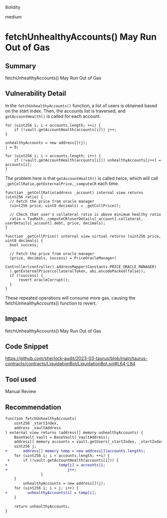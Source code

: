 8olidity

medium

# fetchUnhealthyAccounts() May Run Out of Gas

## Summary
fetchUnhealthyAccounts() May Run Out of Gas
## Vulnerability Detail
In the `fetchUnhealthyAccounts()` function, a list of users is obtained based on the start index. Then, the accounts list is traversed, and `getAccountHealth()` is called for each account.

```solidity
for (uint256 i; i < accounts.length; ++i) {
    if (!vault.getAccountHealth(accounts[i])) j++;
}

unhealthyAccounts = new address[](j);
j = 0;

for (uint256 i; i < accounts.length; i++) {
    if (!vault.getAccountHealth(accounts[i])) unhealthyAccounts[j++] = accounts[i];
}
```


The problem here is that `getAccountHealth()` is called twice, which will call `_getCollRatio,getExternalPrice,_computeCR` each time.
```solidity
function _getCollRatio(address _account) internal view returns (uint256 ratio) {
  // Fetch the price from oracle manager
  (uint256 price, uint8 decimals) = _getCollPrice();

  // Check that user's collateral ratio is above minimum healthy ratio
  ratio = TauMath._computeCR(userDetails[_account].collateral, userDetails[_account].debt, price, decimals);
}

function _getCollPrice() internal view virtual returns (uint256 price, uint8 decimals) {
  bool success;

  // Fetch the price from oracle manager
  (price, decimals, success) = PriceOracleManager(
      Controller(controller).addressMapper(Constants.PRICE_ORACLE_MANAGER)
  ).getExternalPrice(collateralToken, abi.encodePacked(false));
  if (!success) {
      revert oracleCorrupt();
  }
}
```
These repeated operations will consume more gas, causing the fetchUnhealthyAccounts() function to revert.



## Impact
fetchUnhealthyAccounts() May Run Out of Gas
## Code Snippet
https://github.com/sherlock-audit/2023-03-taurus/blob/main/taurus-contracts/contracts/LiquidationBot/LiquidationBot.sol#L64-L84
## Tool used

Manual Review

## Recommendation
```diff
function fetchUnhealthyAccounts(
    uint256 _startIndex,
    address _vaultAddress
) external view returns (address[] memory unhealthyAccounts) {
    BaseVault vault = BaseVault(_vaultAddress);
    address[] memory accounts = vault.getUsers(_startIndex, _startIndex + offset);
    uint256 j;
+		address[] memory temp = new address[](accounts.length);
    for (uint256 i; i < accounts.length; ++i) {
 +      if (!vault.getAccountHealth(accounts[i])) {
+						temp[j] = accounts[i;
+							j++;
				}
    }
		unhealthyAccounts = new address[](j);
    for (uint256 i; i < j; i++) {
+         unhealthyAccounts[i] = temp[i];
    }

    return unhealthyAccounts;
}
```
